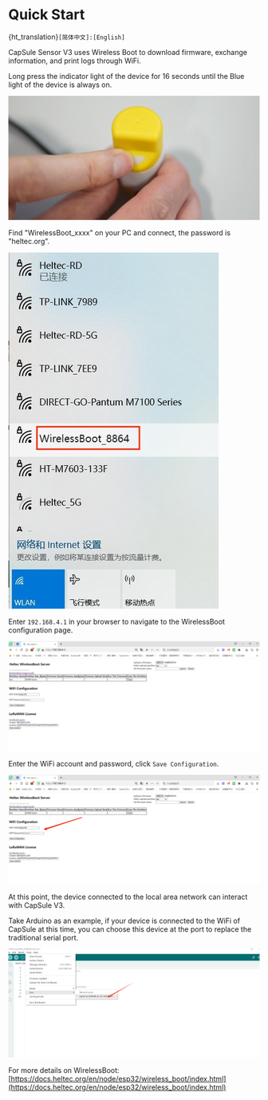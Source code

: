 # Quick Start

{ht_translation}`[简体中文]:[English]`

CapSule Sensor V3 uses Wireless Boot to download firmware, exchange information, and print logs through WiFi. 

Long press the indicator light of the device for 16 seconds until the Blue light of the device is always on.

![](img/01.png)

Find "WirelessBoot_xxxx" on your PC and connect, the password is "heltec.org".

![](img/02.jpg)

Enter `192.168.4.1` in your browser to navigate to the WirelessBoot configuration page.

![](img/03.jpg)

Enter the WiFi account and password, click `Save Configuration`.

![](img/04.jpg)

At this point, the device connected to the local area network can interact with CapSule V3.

Take Arduino as an example, if your device is connected to the WiFi of CapSule at this time, you can choose this device at the port to replace the traditional serial port.

![](img/05.jpg)

For more details on WirelessBoot:[https://docs.heltec.org/en/node/esp32/wireless_boot/index.html](https://docs.heltec.org/en/node/esp32/wireless_boot/index.html)
